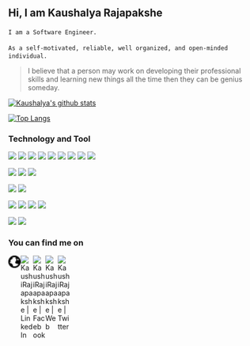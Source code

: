 
<!--
**KaushiRajapakshe/KaushiRajapakshe** is a ✨ _special_ ✨ repository because its `README.md` (this file) appears on your GitHub profile.

Here are some ideas to get you started:

- 🔭 I’m currently working on ...
- 🌱 I’m currently learning ...
- 👯 I’m looking to collaborate on ...
- 🤔 I’m looking for help with ...
- 💬 Ask me about ...
- 📫 How to reach me: ...
- 😄 Pronouns: ...
- ⚡ Fun fact: ...
-->

## Hi, I am Kaushalya Rajapakshe

    I am a Software Engineer.

    As a self-motivated, reliable, well organized, and open-minded individual.

>I believe that a person may work on developing their professional skills and learning new things all the time then they can be genius someday.

[![Kaushalya's github stats](https://github-readme-stats.vercel.app/api?username=KaushiRajapakshe&count_private=true&show_icons=true&theme=dark)](https://github.com/KaushiRajapakshe/github-readme-stats)
<br>

[![Top Langs](https://github-readme-stats.vercel.app/api/top-langs/?username=KaushiRajapakshe&count_private=true&show_icons=true&theme=dark)](https://github.com/KaushiRajapakshe/github-readme-stats)

### Technology and Tool
![](https://img.shields.io/badge/Code-Java-informational?style=flat&logo=java&logoColor=white&color=2bbc8a)
![](https://img.shields.io/badge/Code-SpringBoot-informational?style=flat&logo=springboot&logoColor=white&color=2bbc8a)
![](https://img.shields.io/badge/Code-Python-informational?style=flat&logo=python&logoColor=white&color=2bbc8a)
![](https://img.shields.io/badge/Code-ReactJS-informational?style=flat&logo=react&logoColor=white&color=2bbc8a)
![](https://img.shields.io/badge/Code-Redux-informational?style=flat&logo=redux&logoColor=white&color=2bbc8a)
![](https://img.shields.io/badge/Code-Machine_Learning-informational?style=flat&logoColor=white&color=2bbc8a)
![](https://img.shields.io/badge/Code-Flutter-informational?style=flat&logo=flutter&logoColor=white&color=2bbc8a)
![](https://img.shields.io/badge/Code-AngularJS-informational?style=flat&logo=angular&logoColor=white&color=2bbc8a)
![](https://img.shields.io/badge/Code-PHP-informational?style=flat&logo=php&logoColor=white&color=2bbc8a)

![](https://img.shields.io/badge/SQL-MySQL-informational?style=flat&logo=mysql&logoColor=white&color=2bbc8a)
![](https://img.shields.io/badge/NoSQL-ElasticSearch-informational?style=flat&logo=elastic&logoColor=white&color=2bbc8a)
![](https://img.shields.io/badge/NoSQL-MongoDB-informational?style=flat&logo=mongodb&logoColor=white&color=2bbc8a)

![](https://img.shields.io/badge/OS-MacOS-informational?style=flat&logo=apple&logoColor=white&color=2bbc8a)
![](https://img.shields.io/badge/OS-Windows-informational?style=flat&logo=windows&logoColor=white&color=2bbc8a)

![](https://img.shields.io/badge/GIT-GitHub-informational?style=flat&logo=git&logoColor=white&color=2bbc8a)
![](https://img.shields.io/badge/GIT-GitLab-informational?style=flat&logo=git&logoColor=white&color=2bbc8a)
![](https://img.shields.io/badge/Agile-Jira-informational?style=flat&logo=jira&logoColor=white&color=2bbc8a)
![](https://img.shields.io/badge/DB-Firebase-informational?style=flat&logo=firebase&logoColor=white&color=2bbc8a)

![](https://img.shields.io/badge/Cloud-AWS-informational?style=flat&logo=amazon&logoColor=white&color=2bbc8a)
![](https://img.shields.io/badge/Cloud-GCP-informational?style=flat&logo=google&logoColor=white&color=2bbc8a)
### You can find me on
[<img align="left" alt="KaushiRajapakshe" width="25px" src="https://raw.githubusercontent.com/iconic/open-iconic/master/svg/globe.svg" />][website]
[<img align="left" alt="KaushiRajapakshe | LinkedIn" width="25px" src="https://cdn.jsdelivr.net/npm/simple-icons@v3/icons/linkedin.svg" />][linkedin]
[<img align="left" alt="KaushiRajapakshe | Facebook" width="25px" src="https://cdn.jsdelivr.net/npm/simple-icons@3.4.1/icons/facebook.svg" />][facebook]
[<img align="left" alt="KaushiRajapakshe | Web" width="25px" src="https://cdn.jsdelivr.net/npm/simple-icons@3.4.1/icons/stackoverflow.svg" />][instagram]
[<img align="left" alt="KaushiRajapakshe | Twitter" width="25px" src="https://cdn.jsdelivr.net/npm/simple-icons@v3/icons/twitter.svg" />][twitter]

<br>

[website]: https://kaushi11.000webhostapp.com/
[linkedin]: https://www.linkedin.com/in/KaushalyaRajapakshe/
[facebook]: https://www.facebook.com/kaushi.rajapakshe1/
[instagram]: https://www.instagram.com/kaushi_rajapakshe/
[twitter]: https://twitter.com/kaushirajapaksh/


